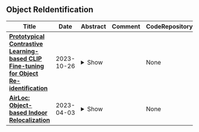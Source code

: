## Object ReIdentification

| **Title** | **Date** | **Abstract** | **Comment** | **CodeRepository** |
| --- | --- | --- | --- | --- |
| **[Prototypical Contrastive Learning-based CLIP Fine-tuning for Object Re-identification](http://arxiv.org/abs/2310.17218v1)** | 2023-10-26 | <details><summary>Show</summary><p>This work aims to adapt large-scale pre-trained vision-language models, such as contrastive language-image pretraining (CLIP), to enhance the performance of object reidentification (Re-ID) across various supervision settings. Although prompt learning has enabled a recent work named CLIP-ReID to achieve promising performance, the underlying mechanisms and the necessity of prompt learning remain unclear due to the absence of semantic labels in ReID tasks. In this work, we first analyze the role prompt learning in CLIP-ReID and identify its limitations. Based on our investigations, we propose a simple yet effective approach to adapt CLIP for supervised object Re-ID. Our approach directly fine-tunes the image encoder of CLIP using a prototypical contrastive learning (PCL) loss, eliminating the need for prompt learning. Experimental results on both person and vehicle Re-ID datasets demonstrate the competitiveness of our method compared to CLIP-ReID. Furthermore, we extend our PCL-based CLIP fine-tuning approach to unsupervised scenarios, where we achieve state-of-the art performance.</p></details> |  | None |
| **[AirLoc: Object-based Indoor Relocalization](http://arxiv.org/abs/2304.00954v1)** | 2023-04-03 | <details><summary>Show</summary><p>Indoor relocalization is vital for both robotic tasks like autonomous exploration and civil applications such as navigation with a cell phone in a shopping mall. Some previous approaches adopt geometrical information such as key-point features or local textures to carry out indoor relocalization, but they either easily fail in an environment with visually similar scenes or require many database images. Inspired by the fact that humans often remember places by recognizing unique landmarks, we resort to objects, which are more informative than geometry elements. In this work, we propose a simple yet effective object-based indoor relocalization approach, dubbed AirLoc. To overcome the critical challenges of object reidentification and remembering object relationships, we extract object-wise appearance embedding and inter-object geometric relationships. The geometry and appearance features are integrated to generate cumulative scene features. This results in a robust, accurate, and portable indoor relocalization system, which outperforms the state-of-the-art methods in room-level relocalization by 9.5% of PR-AUC and 7% of accuracy. In addition to exhaustive evaluation, we also carry out real-world tests, where AirLoc shows robustness in challenges like severe occlusion, perceptual aliasing, viewpoint shift, and deformation.</p></details> |  | None |

